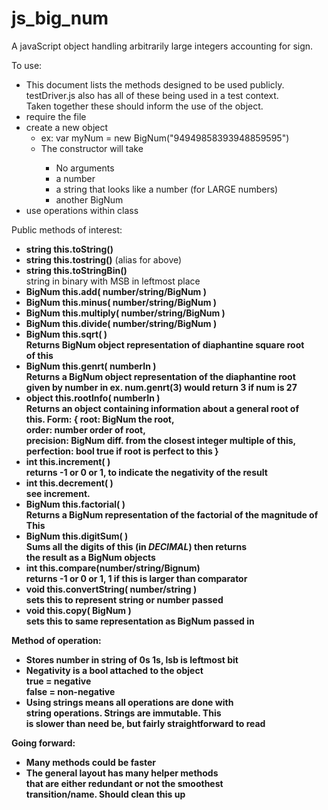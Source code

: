 # js_big_num
A javaScript object handling arbitrarily large integers accounting
 for sign.

To use:
<ul>
    <li>This document lists the methods designed to be used publicly.<br/>
        testDriver.js also has all of these being used in a test context.<br/>
        Taken together these should inform the use of the object.</li>
    <li>require the file</li>
    <li>create a new object
        <ul>
            <li>ex: var myNum = new BigNum("94949858393948859595")</li>
            <li>The constructor will take</li>
            <ul>
                <li>No arguments</li>
                <li>a number</li>
                <li>a string that looks like a number (for LARGE numbers)</li>
                <li>another BigNum</li>
            </ul>
        </ul>
    </li>
    <li>use operations within class</li>
</ul>

Public methods of interest:
<ul>
    <li><strong>string this.toString()</strong></li>
    <li><strong>string this.tostring()</strong> (alias for above)</li>
    <li><strong>string this.toStringBin()</strong><br />
        string in binary with MSB in leftmost place</li>
    <li><strong>BigNum this.add( number/string/BigNum )</strong></li>
    <li><strong>BigNum this.minus( number/string/BigNum )</strong></li>
    <li><strong>BigNum this.multiply( number/string/BigNum )</strong></li>
    <li><strong>BigNum this.divide( number/string/BigNum )</strong></li>
    <li><strong>BigNum this.sqrt( )<br/>
        Returns BigNum object representation of diaphantine square root<br/>
        of this</li>
    <li><strong>BigNum this.genrt( numberIn )</strong><br/>
        Returns a BigNum object representation of the diaphantine root<br/>
        given by number in ex. num.genrt(3) would return 3 if num is 27</li>
    <li><strong>object this.rootInfo( numberIn )</strong><br />
        Returns an object containing information about a general root of<br/>
        this. Form: { root: BigNum the root, <br/>
        order: number order of root, <br/>
        precision: BigNum diff. from the closest integer multiple of this, <br/>
        perfection: bool true if root is perfect to this }</li>
    <li><strong>int    this.increment( )</strong><br />
        returns -1 or 0 or 1, to indicate the negativity of the result</li>
    <li><strong>int    this.decrement( )</strong><br />
        see increment.</li>
    <li><strong>BigNum this.factorial( )</strong><br/>
        Returns a BigNum representation of the factorial of the magnitude of This</li>
    <li><strong>BigNum this.digitSum( )</strong><br/>
        Sums all the digits of this (in <em>DECIMAL</em>) then returns<br/>
        the result as a BigNum objects</li>
    <li><strong>int    this.compare(number/string/Bignum)</strong><br />
        returns -1 or 0 or 1, 1 if this is larger than comparator</li>
    <li><strong>void   this.convertString( number/string )</strong><br />
        sets this to represent string or number passed</li>
    <li><strong>void   this.copy( BigNum )</strong><br />
        sets this to same representation as BigNum passed in</li>

</ul>

Method of operation:
<ul>
    <li>Stores number in string of 0s 1s, lsb is leftmost bit</li>
    <li>Negativity is a bool attached to the object<br/>
        true = negative<br/>
        false = non-negative</li>
    <li>Using strings means all operations are done with<br/>
        string operations. Strings are immutable. This<br/>
        is slower than need be, but fairly straightforward to read</li>
</ul>

Going forward:
<ul>
    <li>Many methods could be faster</li>
    <li>The general layout has many helper methods<br/>
        that are either redundant or not the smoothest<br/>
        transition/name. Should clean this up</li>
</ul>